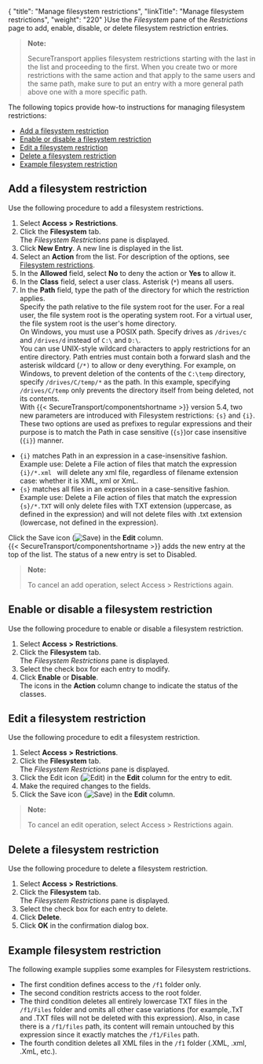 {
    "title": "Manage filesystem restrictions",
    "linkTitle": "Manage filesystem restrictions",
    "weight": "220"
}Use the *Filesystem* pane of the *Restrictions* page to add, enable, disable, or delete filesystem restriction entries.

> **Note:**
>
> SecureTransport applies filesystem restrictions starting with the last in the list and proceeding to the first. When you create two or more restrictions with the same action and that apply to the same users and the same path, make sure to put an entry with a more general path above one with a more specific path.

The following topics provide how-to instructions for managing filesystem restrictions:

-   [Add a filesystem restriction](#Add)
-   [Enable or disable a filesystem restriction](#Enable)
-   [Edit a filesystem restriction](#Edit)
-   [Delete a filesystem restriction](#Delete)
-   [Example filesystem restriction](#Example)

<span id="Add"></span>

## Add a filesystem restriction

Use the following procedure to add a filesystem restrictions.

1.  Select **Access** **&gt;** **Restrictions**.
2.  Click the **Filesystem** tab.  
    The *Filesystem Restrictions* pane is displayed.
3.  Click **New Entry**. A new line is displayed in the list.
4.  Select an **Action** from the list. For description of the options, see [Filesystem restrictions](../#AccessMenu_3475920566_1077119).
5.  In the **Allowed** field, select **No** to deny the action or **Yes** to allow it.
6.  In the **Class** field, select a user class. Asterisk (`*`) means all users.
7.  In the **Path** field, type the path of the directory for which the restriction applies.  
    Specify the path relative to the file system root for the user. For a real user, the file system root is the operating system root. For a virtual user, the file system root is the user's home directory.  
    On Windows, you must use a POSIX path. Specify drives as `/drives/c` and `/drives/d` instead of `C:\` and `D:\`.  
    You can use UNIX-style wildcard characters to apply restrictions for an entire directory. Path entries must contain both a forward slash and the asterisk wildcard (`/*)` to allow or deny everything. For example, on Windows, to prevent deletion of the contents of the `C:\temp` directory, specify `/drives/C/temp/*` as the path. In this example, specifying `/drives/C/temp` only prevents the directory itself from being deleted, not its contents.  
    With {{< SecureTransport/componentshortname >}} version 5.4, two new parameters are introduced with Filesystem restrictions: `{s}` and `{i}`. These two options are used as prefixes to regular expressions and their purpose is to match the Path in case sensitive (`{s}`)or case insensitive (`{i}`) manner.

-   `{i}` matches Path in an expression in a case-insensitive fashion.  
    Example use: Delete a File action of files that match the expression `{i}/*.xml ` will delete any xml file, regardless of filename extension case: whether it is XML, xml or XmL.  
-   `{s}` matches all files in an expression in a case-sensitive fashion.  
    Example use: Delete a File action of files that match the expression `{s}/*.TXT` will only delete files with TXT extension (uppercase, as defined in the expression) and will not delete files with .txt extension (lowercase, not defined in the expression).

Click the Save icon (![Save](/Images/SecureTransport/SaveIcon_13x13.png)) in the **Edit** column.  
{{< SecureTransport/componentshortname  >}} adds the new entry at the top of the list. The status of a new entry is set to Disabled.

> **Note:**
>
> To cancel an add operation, select Access &gt; Restrictions again.

<span id="Enable"></span>

## Enable or disable a filesystem restriction

Use the following procedure to enable or disable a filesystem restriction.

1.  Select **Access** **&gt;** **Restrictions**.
2.  Click the **Filesystem** tab.  
    The *Filesystem Restrictions* pane is displayed.
3.  Select the check box for each entry to modify.
4.  Click **Enable** or **Disable**.  
    The icons in the **Action** column change to indicate the status of the classes.

<span id="Edit"></span>

## Edit a filesystem restriction

Use the following procedure to edit a filesystem restriction.

1.  Select **Access** **&gt;** **Restrictions**.
2.  Click the **Filesystem** tab.  
    The *Filesystem Restrictions* pane is displayed.
3.  Click the Edit icon (![Edit](/Images/SecureTransport/EditIcon_12x13.png)) in the **Edit** column for the entry to edit.
4.  Make the required changes to the fields.
5.  Click the Save icon (![Save](/Images/SecureTransport/SaveIcon_13x13.png)) in the **Edit** column.

> **Note:**
>
> To cancel an edit operation, select Access &gt; Restrictions again.

<span id="Delete"></span>

## Delete a filesystem restriction

Use the following procedure to delete a filesystem restriction.

1.  Select **Access** **&gt;** **Restrictions**.
2.  Click the **Filesystem** tab.  
    The *Filesystem Restrictions* pane is displayed.
3.  Select the check box for each entry to delete.
4.  Click **Delete**.
5.  Click **OK** in the confirmation dialog box.

<span id="Example"></span>

## Example filesystem restriction

The following example supplies some examples for Filesystem restrictions.

-   The first condition defines access to the `/f1` folder only.
-   The second condition restricts access to the root folder.
-   The third condition deletes all entirely lowercase TXT files in the `/f1/Files` folder and omits all other case variations (for example,.TxT and .TXT files will not be deleted with this expression). Also, in case there is a `/f1/files` path, its content will remain untouched by this expression since it exactly matches the `/f1/Files` path.
-   The fourth condition deletes all XML files in the `/f1` folder (.XML, .xml, .XmL, etc.).

  
